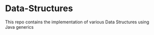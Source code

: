 # Data-Structures
This repo contains the implementation of various Data Structures using Java generics
